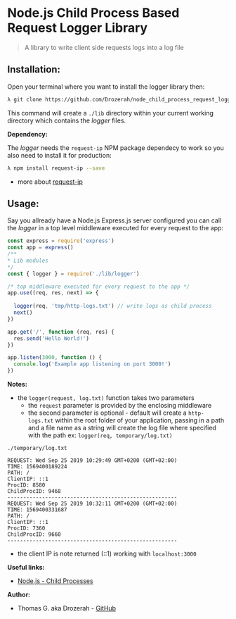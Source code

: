 # Node.js Child Process Based Request Logger Library

> A library to write client side requests logs into a log file 

## Installation:

Open your terminal where you want to install the logger library then:

````bash
λ git clone https://github.com/Drozerah/node_child_process_request_logger_lib.git lib && cd lib && rm -rf .git
````
This command will create a `./lib` directory within your current working directory which contains the _logger_ files.

__Dependency:__

The _logger_ needs the `request-ip` NPM package dependecy to work so you also need to install it for production:

````bash
λ npm install request-ip --save
````

- more about [request-ip](https://www.npmjs.com/package/request-ip)

## Usage:

Say you allready have a Node.js Express.js server configured you can call the _logger_ in a top level middleware executed for every request to the app:

````javascript
const express = require('express')
const app = express()
/**
* Lib modules
*/
const { logger } = require('./lib/logger')

/* top middleware executed for every request to the app */
app.use((req, res, next) => {
  
  logger(req, 'tmp/http-logs.txt') // write logs as child process
  next()
})

app.get('/', function (req, res) {
  res.send('Hello World!')
})

app.listen(3000, function () {
  console.log('Example app listening on port 3000!')
})
````

__Notes:__

- the `logger(request, log.txt)` function takes two parameters
    - the `request` parameter is provided by the enclosing middleware
    - the second parameter is optional - default will create a `http-logs.txt` within the root folder of your application, passing in a path and a file name as a string will create the log file where specified with the path ex: `logger(req, temporary/log.txt)`

`./temporary/log.txt`
````
REQUEST: Wed Sep 25 2019 10:29:49 GMT+0200 (GMT+02:00)
TIME: 1569400189224
PATH: /
ClientIP: ::1
ProcID: 8580
ChildProcID: 9468
------------------------------------------------------
REQUEST: Wed Sep 25 2019 10:32:11 GMT+0200 (GMT+02:00)
TIME: 1569400331687
PATH: /
ClientIP: ::1
ProcID: 7360
ChildProcID: 9660
------------------------------------------------------
````

- the client IP is note returned (::1) working with `localhost:3000`

__Useful links:__

- [Node.js - Child Processes](https://nodejs.org/docs/latest-v10.x/api/child_process.html)

__Author:__

- Thomas G. aka Drozerah - [GitHub](https://github.com/Drozerah)